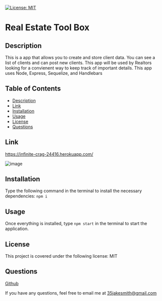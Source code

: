 
   [![License: MIT](https://img.shields.io/badge/License-MIT-yellow.svg)](https://opensource.org/licenses/MIT)
    
   # Real Estate Tool Box
    
   ## Description
    
   This is a app that allows you to create and store client data. You can see a list of clients and can post new clients. This app will be used by Realtors looking for a convienent way to keep track of important details. This app uses Node, Express, Sequelize, and Handlebars
    
   ## Table of Contents
   * [Description](#description)
   * [Link](#link)
   * [Installation](#installation)
   * [Usage](#usage)
   * [License](#license)
   * [Questions](questions)

   ## Link
   
   https://infinite-crag-24416.herokuapp.com/
   
   ![image](https://user-images.githubusercontent.com/88916856/159818765-77c3fdf1-bd55-45ab-8629-20aa70df0dfb.png)

    
   ## Installation
    
   Type the following command in the terminal to install the necessary dependencies: `npm i`
    
   ## Usage
    
   Once everything is installed, type `npm start` in the terminal to start the application.
    
   ## License
    
   This project is covered under the following license: MIT
   
   ## Questions
    
   [Github](https://github.com/35jakesmith)
    
   If you have any questions, feel free to email me at [35jakesmith@gmail.com](mailto:35jakesmith@gmail.com)
    
